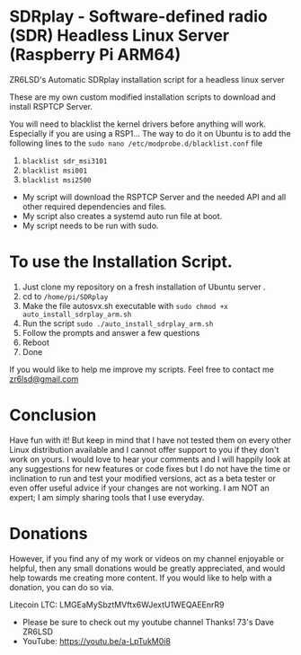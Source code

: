 # SDRplay - Software-defined radio (SDR) Headless Linux Server (Raspberry Pi ARM64)
ZR6LSD's Automatic SDRplay installation script for a headless linux server

These are my own custom modified installation scripts to download and install RSPTCP Server.

You will need to blacklist the kernel drivers before anything will work. Especially if you are using a RSP1...
The way to do it on Ubuntu is to add the following lines to the ```sudo nano /etc/modprobe.d/blacklist.conf``` file
 
1. ``` blacklist sdr_msi3101 ```
2. ``` blacklist msi001 ```
3. ``` blacklist msi2500 ```

- My script will download the RSPTCP Server and the needed API and all other required dependencies and files.
- My script also creates a systemd auto run file at boot.
- My script needs to be run with sudo.

# To use the Installation Script.

1. Just clone my repository on a fresh installation of Ubuntu server .
2. cd to ```/home/pi/SDRplay``` 
3. Make the file autosvx.sh executable with ```sudo chmod +x auto_install_sdrplay_arm.sh ```
4. Run the script ```sudo ./auto_install_sdrplay_arm.sh```
5. Follow the prompts and answer a few questions
6. Reboot
7. Done 

If you would like to help me improve my scripts. Feel free to contact me zr6lsd@gmail.com

# Conclusion

Have fun with it! But keep in mind that I have not tested them on every other Linux distribution available and I cannot offer support to you if they don't work on yours. I would love to hear your comments and I will happily look at any suggestions for new features or code fixes but I do not have the time or inclination to run and test your modified versions, act as a beta tester or even offer useful advice if your changes are not working. I am NOT an expert; I am simply sharing tools that I use everyday.

# Donations

However, if you find any of my work or videos on my channel enjoyable or helpful, then any small donations would be greatly appreciated, and would help towards me creating more content. If you would like to help with a donation, you can do so via.

Litecoin LTC: LMGEaMySbztMVftx6WJextU1WEQAEEnrR9

- Please be sure to check out my youtube channel Thanks! 73's Dave ZR6LSD
- YouTube: https://youtu.be/a-LpTukM0i8



